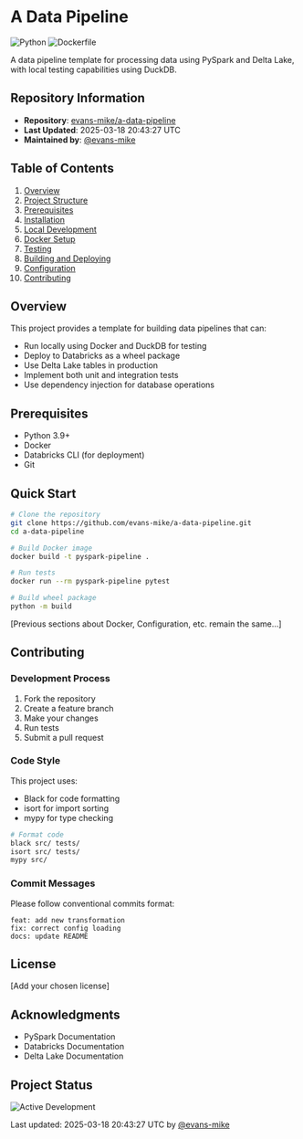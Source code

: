 # A Data Pipeline
![Python](https://img.shields.io/badge/python-87.3%25-blue)
![Dockerfile](https://img.shields.io/badge/dockerfile-12.7%25-blue)

A data pipeline template for processing data using PySpark and Delta Lake, with local testing capabilities using DuckDB.

## Repository Information
- **Repository**: [evans-mike/a-data-pipeline](https://github.com/evans-mike/a-data-pipeline)
- **Last Updated**: 2025-03-18 20:43:27 UTC
- **Maintained by**: [@evans-mike](https://github.com/evans-mike)

## Table of Contents
1. [Overview](#overview)
2. [Project Structure](#project-structure)
3. [Prerequisites](#prerequisites)
4. [Installation](#installation)
5. [Local Development](#local-development)
6. [Docker Setup](#docker-setup)
7. [Testing](#testing)
8. [Building and Deploying](#building-and-deploying)
9. [Configuration](#configuration)
10. [Contributing](#contributing)

## Overview
This project provides a template for building data pipelines that can:
- Run locally using Docker and DuckDB for testing
- Deploy to Databricks as a wheel package
- Use Delta Lake tables in production
- Implement both unit and integration tests
- Use dependency injection for database operations

## Prerequisites
- Python 3.9+
- Docker
- Databricks CLI (for deployment)
- Git

## Quick Start
```bash
# Clone the repository
git clone https://github.com/evans-mike/a-data-pipeline.git
cd a-data-pipeline

# Build Docker image
docker build -t pyspark-pipeline .

# Run tests
docker run --rm pyspark-pipeline pytest

# Build wheel package
python -m build
```

[Previous sections about Docker, Configuration, etc. remain the same...]

## Contributing

### Development Process
1. Fork the repository
2. Create a feature branch
3. Make your changes
4. Run tests
5. Submit a pull request

### Code Style
This project uses:
- Black for code formatting
- isort for import sorting
- mypy for type checking

```bash
# Format code
black src/ tests/
isort src/ tests/
mypy src/
```

### Commit Messages
Please follow conventional commits format:
```
feat: add new transformation
fix: correct config loading
docs: update README
```

## License
[Add your chosen license]

## Acknowledgments
- PySpark Documentation
- Databricks Documentation
- Delta Lake Documentation

## Project Status
![Active Development](https://img.shields.io/badge/status-active-green)

Last updated: 2025-03-18 20:43:27 UTC by [@evans-mike](https://github.com/evans-mike)